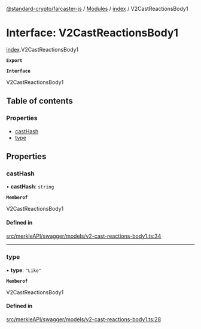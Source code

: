 [@standard-crypto/farcaster-js](../README.md) / [Modules](../modules.md) / [index](../modules/index.md) / V2CastReactionsBody1

# Interface: V2CastReactionsBody1

[index](../modules/index.md).V2CastReactionsBody1

**`Export`**

**`Interface`**

V2CastReactionsBody1

## Table of contents

### Properties

- [castHash](index.V2CastReactionsBody1.md#casthash)
- [type](index.V2CastReactionsBody1.md#type)

## Properties

### castHash

• **castHash**: `string`

**`Memberof`**

V2CastReactionsBody1

#### Defined in

[src/merkleAPI/swagger/models/v2-cast-reactions-body1.ts:34](https://github.com/standard-crypto/farcaster-js/blob/main/src/merkleAPI/swagger/models/v2-cast-reactions-body1.ts#L34)

___

### type

• **type**: ``"Like"``

**`Memberof`**

V2CastReactionsBody1

#### Defined in

[src/merkleAPI/swagger/models/v2-cast-reactions-body1.ts:28](https://github.com/standard-crypto/farcaster-js/blob/main/src/merkleAPI/swagger/models/v2-cast-reactions-body1.ts#L28)
